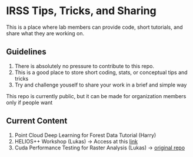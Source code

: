 # IRSS Tips, Tricks, and Sharing
This is a place where lab members can provide code, short tutorials, and share what they are working on.

## Guidelines

1) There is absolutely no pressure to contribute to this repo.
2) This is a good place to store short coding, stats, or conceptual tips and tricks
3) Try and challenge youself to share your work in a brief and simple way

This repo is currently public, but it can be made for organization members only if people want

## Current Content

1) Point Cloud Deep Learning for Forest Data Tutorial (Harry)
2) HELIOS++ Workshop (Lukas) -> Access at this [link](https://www.winiwarter.dev/helios/)
3) Cuda Performance Testing for Raster Analysis (Lukas) -> [original repo](https://github.com/lwiniwar/cuda-test)
